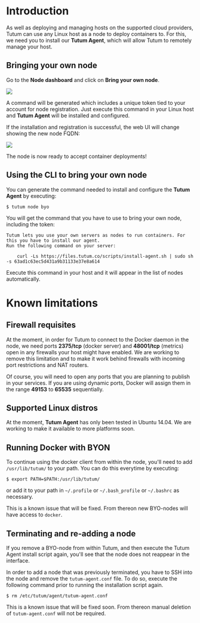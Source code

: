 # Introduction

As well as deploying and managing hosts on the supported cloud providers, Tutum can use any Linux host as a node to deploy containers to. For this, we need you to install our **Tutum Agent**, which will allow Tutum to remotely manage your host.

## Bringing your own node

Go to the **Node dashboard** and click on **Bring your own node**.

![](https://s.tutum.co/support/images/node-byoh-wizard.png)

A command will be generated which includes a unique token tied to your account for node registration. Just execute this command in your Linux host  and **Tutum Agent** will be installed and configured.

If the installation and registration is successful, the web UI will change showing the new node FQDN:

![](https://s.tutum.co/support/images/node-byoh-wizard-finished.png)

The node is now ready to accept container deployments!


## Using the CLI to bring your own node

You can generate the command needed to install and configure the **Tutum Agent** by executing:

	$ tutum node byo
	
You will get the command that you have to use to bring your own node, including the token:

```
Tutum lets you use your own servers as nodes to run containers. For this you have to install our agent.
Run the following command on your server:

	curl -Ls https://files.tutum.co/scripts/install-agent.sh | sudo sh -s 63ad1c63ec5d431a9b31133e37e8a614
```

Execute this command in your host and it will appear in the list of nodes automatically.


# Known limitations

## Firewall requisites

At the moment, in order for Tutum to connect to the Docker daemon in the node, we need ports **2375/tcp** (docker server) and **48001/tcp** (metrics) open in any firewalls your host might have enabled. We are working to remove this limitation and to make it work behind firewalls with incoming port restrictions and NAT routers.

Of course, you will need to open any ports that you are planning to publish in your services. If you are using dynamic ports, Docker will assign them in the range **49153** to **65535** sequentially.

## Supported Linux distros

At the moment, **Tutum Agent** has only been tested in Ubuntu 14.04. We are working to make it available to more platforms soon.

## Running Docker with BYON

To continue using the docker client from within the node, you'll need to add `/usr/lib/tutum/` to your path. You can do this everytime by executing: 

	$ export PATH=$PATH:/usr/lib/tutum/

or add it to your path in `~/.profile` or `~/.bash_profile` or `~/.bashrc` as necessary.

This is a known issue that will be fixed. From thereon new BYO-nodes will have access to `docker`.

## Terminating and re-adding a node

If you remove a BYO-node from within Tutum, and then execute the Tutum Agent install script again, you'll see that the node does not reappear in the interface.

In order to add a node that was previously terminated, you have to SSH into the node and remove the `tutum-agent.conf` file. To do so, execute the following command prior to running the installation script again.

	$ rm /etc/tutum/agent/tutum-agent.conf

This is a known issue that will be fixed soon. From thereon manual deletion of `tutum-agent.conf` will not be required.




